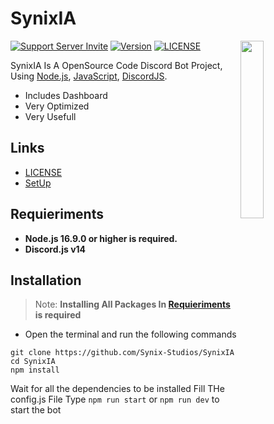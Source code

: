 # SynixIA

<a href="https://discord.gg/RfBbmrmegw"><img align="right" src="https://media.discordapp.net/attachments/1008815664452087998/1013499646292807770/android-chrome-512x512.png" width=27%></a>

[![Support Server Invite](https://img.shields.io/discord/923558169131749396.svg?color=7289da&label=SynixStudios&logo=discord&style=flat-square)](https://discord.gg/RfBbmrmegw)
[![Version](https://img.shields.io/badge/Version-v0.0.1a-informational?color=7289da&style=flat-square)](#synixia)
[![LICENSE](https://img.shields.io/badge/LICENSE-GPL_3.0-informational?color=7289da&style=flat-square)](#synixia)

SynixIA Is A OpenSource Code Discord Bot Project, Using [Node.js](https://nodejs.org/), [JavaScript](https://developer.mozilla.org/en-US/docs/Web/JavaScript), [DiscordJS](https://github.com/discordjs/discord.js).

- Includes Dashboard
- Very Optimized
- Very Usefull

## Links

- [LICENSE](https://github.com/Synix-Studios/SynixIA/blob/main/LICENSE.rst)
- [SetUp](#quick-links)

## Requieriments

- **Node.js 16.9.0 or higher is required.**
- **Discord.js v14**

## Installation

> Note: **Installing All Packages In [Requieriments](#requieriments) is required**

- Open the terminal and run the following commands

```sh-session
git clone https://github.com/Synix-Studios/SynixIA
cd SynixIA
npm install
```

Wait for all the dependencies to be installed
Fill THe config.js File
Type `npm run start` or `npm run dev` to start the bot
